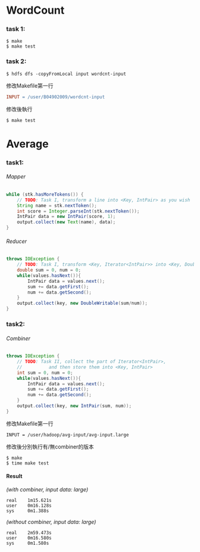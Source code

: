 # WordCount
>>
### task 1:
>
```
$ make
$ make test
```
>
### task 2:
>
```
$ hdfs dfs -copyFromLocal input wordcnt-input
``` 
修改Makefile第一行
```makefile
INPUT = /user/B04902009/wordcnt-input
```
修改後執行
```
$ make test
```
>>>
# Average
>>
### task1:
>
###### Mapper
```java
while (stk.hasMoreTokens()) {
    // TODO: Task I, transform a line into <Key, IntPair> as you wish
    String name = stk.nextToken();
    int score = Integer.parseInt(stk.nextToken());
    IntPair data = new IntPair(score, 1);
    output.collect(new Text(name), data);
}
```
>
###### Reducer
```java
throws IOException {
	// TODO: Task I, transform <Key, Iterator<IntPair>> into <Key, Double>
	double sum = 0, num = 0;
	while(values.hasNext()){
		IntPair data = values.next();
		sum += data.getFirst();
		num += data.getSecond();
	}
	output.collect(key, new DoubleWritable(sum/num));
}
```
>

### task2:
>
###### Combiner
```java
throws IOException {
	// TODO: Task II, collect the part of Iterator<IntPair>, 
	// 			and then store them into <Key, IntPair>
	int sum = 0, num = 0;
	while(values.hasNext()){
		IntPair data = values.next();
		sum += data.getFirst();
		num += data.getSecond();
	}
	output.collect(key, new IntPair(sum, num));
}
```
>
>
修改Makefile第一行
```
INPUT = /user/hadoop/avg-input/avg-input.large
```
修改後分別執行有/無combiner的版本
```
$ make
$ time make test
```
>
>
#### Result
>
  *(with combiner, input data: large)*
```
real    1m15.621s
user    0m16.128s
sys     0m1.388s
```
  *(without combiner, input data: large)*
```
real    2m59.473s
user    0m16.580s
sys     0m1.580s
```
